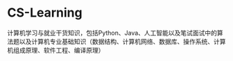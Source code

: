 # CS-Learning
计算机学习与就业干货知识，包括Python、Java、人工智能以及笔试面试中的算法题以及计算机专业基础知识（数据结构、计算机网络、数据库、操作系统、计算机组成原理、软件工程、编译原理）
